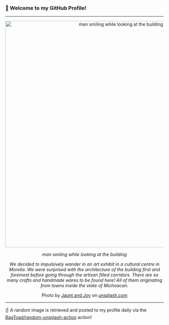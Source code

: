 ### 👋 Welcome to my GitHub Profile!

----

<div align="center">
  <img width="720" src="https://images.unsplash.com/photo-1525237621662-a70e88ad8387?crop=entropy&cs=tinysrgb&fit=max&fm=jpg&ixid=M3w1NTI0OTR8MHwxfHJhbmRvbXx8fHx8fHx8fDE3MzExMzI2NDh8&ixlib=rb-4.0.3&q=80&w=1080" alt="man smiling while looking at the building">
  
  <em>man smiling while looking at the building</em>
  
  <em>We decided to impulsively wander in an art exhibit in a cultural centre in Morelia. We were surprised with the architecture of the building first and foremost before going through the artisan filled corridors. There are so many crafts and handmade wares to be found here! All of them originating from towns inside the state of Michoacan.</em>
  
  Photo by [Jaunt and Joy](null) on [unsplash.com](https://unsplash.com/)
</div>

----

☝️ A random image is retrieved and posted to my profile daily via the [BagToad/random-unsplash-action](https://github.com/BagToad/random-unsplash-action) action!
